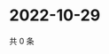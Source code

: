# 2022-10-29

共 0 条

<!-- BEGIN WEIBO -->
<!-- 最后更新时间 Sat Oct 29 2022 00:23:17 GMT+0800 (China Standard Time) -->

<!-- END WEIBO -->
